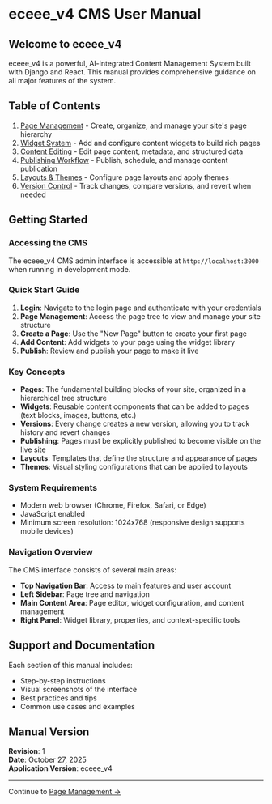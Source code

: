 # eceee_v4 CMS User Manual

## Welcome to eceee_v4

eceee_v4 is a powerful, AI-integrated Content Management System built with Django and React. This manual provides comprehensive guidance on all major features of the system.

## Table of Contents

1. [Page Management](page-management.md) - Create, organize, and manage your site's page hierarchy
2. [Widget System](widgets.md) - Add and configure content widgets to build rich pages
3. [Content Editing](content-editing.md) - Edit page content, metadata, and structured data
4. [Publishing Workflow](publishing-workflow.md) - Publish, schedule, and manage content publication
5. [Layouts & Themes](layouts-themes.md) - Configure page layouts and apply themes
6. [Version Control](version-control.md) - Track changes, compare versions, and revert when needed

## Getting Started

### Accessing the CMS

The eceee_v4 CMS admin interface is accessible at `http://localhost:3000` when running in development mode.

### Quick Start Guide

1. **Login**: Navigate to the login page and authenticate with your credentials
2. **Page Management**: Access the page tree to view and manage your site structure
3. **Create a Page**: Use the "New Page" button to create your first page
4. **Add Content**: Add widgets to your page using the widget library
5. **Publish**: Review and publish your page to make it live

### Key Concepts

- **Pages**: The fundamental building blocks of your site, organized in a hierarchical tree structure
- **Widgets**: Reusable content components that can be added to pages (text blocks, images, buttons, etc.)
- **Versions**: Every change creates a new version, allowing you to track history and revert changes
- **Publishing**: Pages must be explicitly published to become visible on the live site
- **Layouts**: Templates that define the structure and appearance of pages
- **Themes**: Visual styling configurations that can be applied to layouts

### System Requirements

- Modern web browser (Chrome, Firefox, Safari, or Edge)
- JavaScript enabled
- Minimum screen resolution: 1024x768 (responsive design supports mobile devices)

### Navigation Overview

The CMS interface consists of several main areas:

- **Top Navigation Bar**: Access to main features and user account
- **Left Sidebar**: Page tree and navigation
- **Main Content Area**: Page editor, widget configuration, and content management
- **Right Panel**: Widget library, properties, and context-specific tools

## Support and Documentation

Each section of this manual includes:

- Step-by-step instructions
- Visual screenshots of the interface
- Best practices and tips
- Common use cases and examples

## Manual Version

**Revision**: 1  
**Date**: October 27, 2025  
**Application Version**: eceee_v4

---

Continue to [Page Management →](page-management.md)


